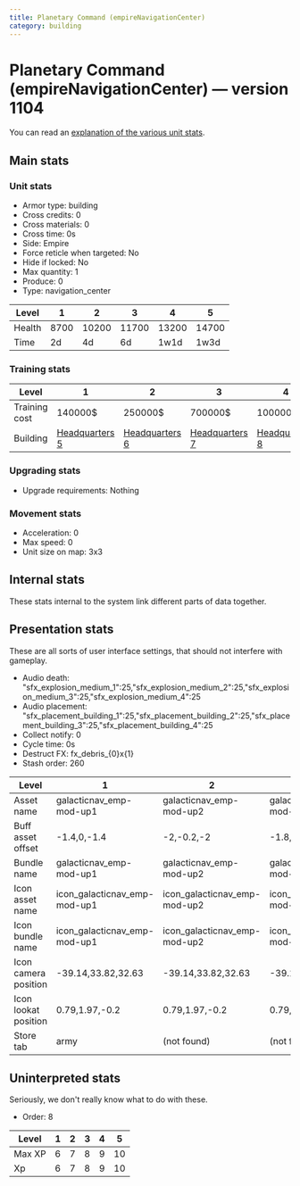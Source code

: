 ```yaml
---
title: Planetary Command (empireNavigationCenter)
category: building
---
```


# Planetary Command (empireNavigationCenter) — version 1104

You can read an [explanation  of the various unit stats](unitexplained.md).

## Main stats

### Unit stats

  * Armor type: building
  * Cross credits: 0
  * Cross materials: 0
  * Cross time: 0s
  * Side: Empire
  * Force reticle when targeted: No
  * Hide if locked: No
  * Max quantity: 1
  * Produce: 0
  * Type: navigation_center

|Level |1   |2    |3    |4    |5    |
|------|----|-----|-----|-----|-----|
|Health|8700|10200|11700|13200|14700|
|Time  |2d  |4d   |6d   |1w1d |1w3d |


### Training stats

|Level        |1                              |2                              |3                              |4                              |5                              |
|-------------|-------------------------------|-------------------------------|-------------------------------|-------------------------------|-------------------------------|
|Training cost|140000$                        |250000$                        |700000$                        |1000000$                       |3300000$                       |
|Building     |[Headquarters 5](empireHQ.html)|[Headquarters 6](empireHQ.html)|[Headquarters 7](empireHQ.html)|[Headquarters 8](empireHQ.html)|[Headquarters 9](empireHQ.html)|


### Upgrading stats

  * Upgrade requirements: Nothing

### Movement stats

  * Acceleration: 0
  * Max speed: 0
  * Unit size on map: 3x3

## Internal stats

These stats internal to the system link different parts of data together.


## Presentation stats

These are all sorts of user interface settings, that should not interfere with gameplay.

  * Audio death: "sfx_explosion_medium_1":25,"sfx_explosion_medium_2":25,"sfx_explosion_medium_3":25,"sfx_explosion_medium_4":25
  * Audio placement: "sfx_placement_building_1":25,"sfx_placement_building_2":25,"sfx_placement_building_3":25,"sfx_placement_building_4":25
  * Collect notify: 0
  * Cycle time: 0s
  * Destruct FX: fx_debris_{0}x{1}
  * Stash order: 260

|Level               |1                           |2                           |3                           |4                           |5                           |
|--------------------|----------------------------|----------------------------|----------------------------|----------------------------|----------------------------|
|Asset name          |galacticnav_emp-mod-up1     |galacticnav_emp-mod-up2     |galacticnav_emp-mod-up3     |galacticnav_emp-mod-up4     |galacticnav_emp-mod-up5     |
|Buff asset offset   |-1.4,0,-1.4                 |-2,-0.2,-2                  |-1.8,-1.2,-1.8              |-1.8,-1.2,-1.8              |-1.8,-1.2,-1.8              |
|Bundle name         |galacticnav_emp-mod-up1     |galacticnav_emp-mod-up2     |galacticnav_emp-mod-up3     |galacticnav_emp-mod-up4     |galacticnav_emp-mod-up5     |
|Icon asset name     |icon_galacticnav_emp-mod-up1|icon_galacticnav_emp-mod-up2|icon_galacticnav_emp-mod-up3|icon_galacticnav_emp-mod-up4|icon_galacticnav_emp-mod-up5|
|Icon bundle name    |icon_galacticnav_emp-mod-up1|icon_galacticnav_emp-mod-up2|icon_galacticnav_emp-mod-up3|icon_galacticnav_emp-mod-up4|icon_galacticnav_emp-mod-up5|
|Icon camera position|-39.14,33.82,32.63          |-39.14,33.82,32.63          |-39.14,33.82,32.63          |-39.26,33.85,32.44          |-42.07,35.23,34.84          |
|Icon lookat position|0.79,1.97,-0.2              |0.79,1.97,-0.2              |0.79,1.97,-0.2              |0.67,2,-0.39                |0.4,1.33,-0.03              |
|Store tab           |army                        |(not found)                 |(not found)                 |(not found)                 |(not found)                 |


## Uninterpreted stats

Seriously, we don't really know what to do with these.

  * Order: 8

|Level |1|2|3|4|5 |
|------|-|-|-|-|--|
|Max XP|6|7|8|9|10|
|Xp    |6|7|8|9|10|


